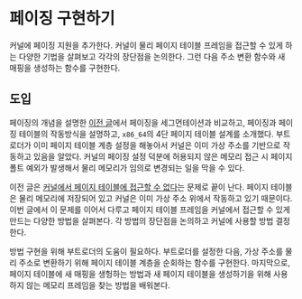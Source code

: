# 페이징 구현하기

커널에 페이징 지원을 추가한다. 커널이 물리 페이지 테이블 프레임을 접근할 수 있게 하는 다양한 기법을 살펴보고 각각의 장단점을 논의한다. 그런 다음 주소 변환 함수와 새 매핑을 생성하는 함수를 구현한다.

## 도입

페이징의 개념을 설명한 [이전 글](https://yongj.in/rust%20os/rust-os-intoduction-to-paging/)에서 페이징을 세그먼테이션과 비교하고, 페이징과 페이징 테이블의 작동방식을 설명하고, `x86_64`의 4단 페이지 테이블 설계를 소개했다. 부트로더가 이미 페이지 테이블 계층 설정을 해놓아서 커널은 이미 가상 주소를 기반으로 작동하고 있음을 알았다. 커널의 페이징 설정 덕분에 허용되지 않은 메모리 접근 시 페이지 폴트 예외가 발생해서 물리 메모리가 임의로 변경되는 일을 막을 수 있다.

이전 글은 [커널에서 페이지 테이블에 접근할 수 없다](https://yongj.in/rust%20os/rust-os-intoduction-to-paging/#%ED%8E%98%EC%9D%B4%EC%A7%80-%ED%85%8C%EC%9D%B4%EB%B8%94-%EC%A0%91%EA%B7%BC%ED%95%98%EA%B8%B0)는 문제로 끝이 난다. 페이지 테이블은 물리 메모리에 저장되어 있고 커널은 이미 가상 주소 위에서 작동하고 있기 때문이다. 이번 글에서 이 문제를 이어서 다루고 페이지 테이블 프레임을 커널에서 접근할 수 있게 만드는 다양한 방법을 살펴본다. 각 방법의 장단점을 논의하고 커널에 사용할 방법 결정한다.

방법 구현을 위해 부트로더의 도움이 필요하다. 부트로더를 설정한 다음, 가상 주소를 물리 주소로 변환하기 위해 페이지 테이블 계층을 순회하는 함수를 구현한다. 마지막으로, 페이지 테이블에 새 매핑을 생헝하는 방법과 새 페이지 테이블을 생성하기을 위해 사용하지 않는 메모리 프레임을 찾는 방법을 배워본다.









